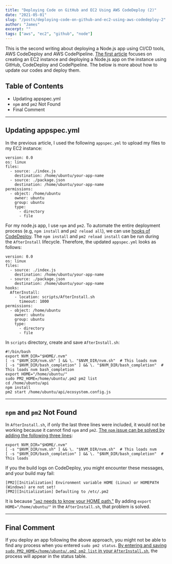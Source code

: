 ```yaml
---
title: "Deploying Code on GitHub and EC2 Using AWS CodeDeploy (2)"
date: "2021-05-01"
slug: "/posts/deploying-code-on-github-and-ec2-using-aws-codedeploy-2"
author: "James"
excerpt: ""
tags: ["aws", "ec2", "github", "node"]
---
```


This is the second writing about deploying a Node.js app using CI/CD tools, AWS CodeDeploy and AWS CodePipeline. [The first article](/posts/deploying-code-on-github-and-ec2-using-aws-codedeploy) focuses on creating an EC2 instance and deploying a Node.js app on the instance using GitHub, CodeDeploy and CodePipeline. The below is more about how to update our codes and deploy them.

## Table of Contents
- Updating appspec.yml
- `npm` and `pm2` Not Found
- Final Comment

-----
## Updating appspec.yml
In the previous article, I used the following `appspec.yml` to upload my files to my EC2 instance:
```
version: 0.0
os: linux
files:
  - source: ./index.js
    destination: /home/ubuntu/your-app-name
  - source: ./package.json
    destination: /home/ubuntu/your-app-name
permissions:
  - object: /home/ubuntu
    owner: ubuntu
    group: ubuntu
    type:
      - directory
      - file
```

For my node.js app, I use `npm` and `pm2`. To automate the entire deployment process (e.g, `npm install` and `pm2 reload all`), we can use [hooks of CodeDeploy](https://docs.aws.amazon.com/codedeploy/latest/userguide/reference-appspec-file-structure-hooks.html). The `npm install` and `pm2 reload install` can be run during the `AfterInstall` lifecycle. Therefore, the updated `appspec.yml` looks as follows:
```
version: 0.0
os: linux
files:
  - source: ./index.js
    destination: /home/ubuntu/your-app-name
  - source: ./package.json
    destination: /home/ubuntu/your-app-name
hooks:
  AfterInstall:
    - location: scripts/AfterInstall.sh
      timeout: 1000
permissions:
  - object: /home/ubuntu
    owner: ubuntu
    group: ubuntu
    type:
      - directory
      - file
```

In `scripts` directory, create and save `AfterInstall.sh`:
```
#!/bin/bash
export NVM_DIR="$HOME/.nvm"
[ -s "$NVM_DIR/nvm.sh" ] && \. "$NVM_DIR/nvm.sh"  # This loads nvm
[ -s "$NVM_DIR/bash_completion" ] && \. "$NVM_DIR/bash_completion"  # This loads nvm bash_completion
export HOME="/home/ubuntu/"
sudo PM2_HOME=/home/ubuntu/.pm2 pm2 list
cd /home/ubuntu/api
npm install
pm2 start /home/ubuntu/api/ecosystem.config.js
```

-----
## `npm` and `pm2` Not Found
In `AfterInstall.sh`, if only the last three lines were included, it would not be working because it cannot find `npm` and `pm2`. [The `npm` issue can be solved by adding the following three lines](https://stackoverflow.com/questions/46048453/aws-codedeploy-command-not-found):
```
export NVM_DIR="$HOME/.nvm"
[ -s "$NVM_DIR/nvm.sh" ] && \. "$NVM_DIR/nvm.sh"  # This loads nvm
[ -s "$NVM_DIR/bash_completion" ] && \. "$NVM_DIR/bash_completion"  # This loads 
```

If you the build logs on CodeDeploy, you might encounter these messages, and your build may fail:
```
[PM2][Initialization] Environment variable HOME (Linux) or HOMEPATH (Windows) are not set!
[PM2][Initialization] Defaulting to /etc/.pm2
```

It is because ["`pm2` needs to know your HOME path."](https://github.com/Unitech/pm2/issues/1818) By adding `export HOME="/home/ubuntu/"` in the `AfterInstall.sh`, that problem is solved.

-----
## Final Comment
If you deploy an app following the above approach, you might not be able to find any process when you entered `sudo pm2 status`. [By entering and saving `sudo PM2_HOME=/home/ubuntu/.pm2 pm2 list` in your `AfterInstall.sh`](https://github.com/Unitech/pm2/issues/992#issuecomment-254005976), the process will appear in the status table.
